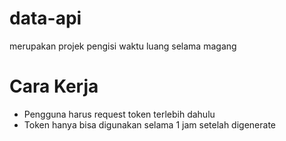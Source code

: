 # data-api

merupakan projek pengisi waktu luang selama magang

# Cara Kerja

- Pengguna harus request token terlebih dahulu
- Token hanya bisa digunakan selama 1 jam setelah digenerate
